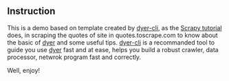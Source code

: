 <!--
   -This is a markdown file generated by dyer-cli
   -explainations and instruction of the project specified here
-->

## Instruction

This is a demo based on template created by [dyer-cli], as the [Scrapy tutorial] does, in scraping the quotes of site in quotes.toscrape.com to know about the basic of [dyer] and some useful tips.
[dyer-cli] is a recommanded tool to guide you use [dyer] fast and at ease, helps you build a robust crawler, data processor, netwrok program fast and correctly.

Well, enjoy!

[dyer-cli]: https://crates.io/crates/dyer-cli
[Scrapy tutorial]: https://docs.scrapy.org/en/latest/intro/tutorial.html
[dyer]: https://crates.io/crates/dyer

